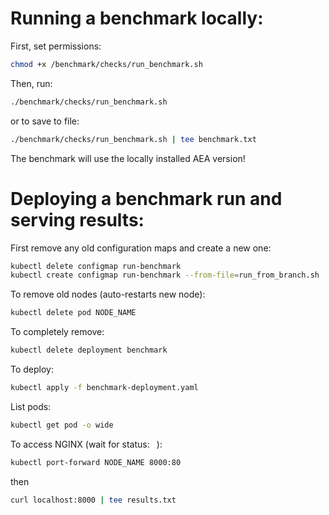 
# Running a benchmark locally:

First, set permissions:
``` bash
chmod +x /benchmark/checks/run_benchmark.sh
```

Then, run:
``` bash
./benchmark/checks/run_benchmark.sh
```
or to save to file:

``` bash
./benchmark/checks/run_benchmark.sh | tee benchmark.txt
```

The benchmark will use the locally installed AEA version!


# Deploying a benchmark run and serving results:

First remove any old configuration maps and create a new one:
``` bash
kubectl delete configmap run-benchmark
kubectl create configmap run-benchmark --from-file=run_from_branch.sh
```

To remove old nodes (auto-restarts new node):

``` bash
kubectl delete pod NODE_NAME
```

To completely remove:

``` bash
kubectl delete deployment benchmark
```

To deploy:

``` bash
kubectl apply -f benchmark-deployment.yaml
```

List pods:

``` bash
kubectl get pod -o wide
```

To access NGINX (wait for status: ` `):
``` bash
kubectl port-forward NODE_NAME 8000:80
```
then
``` bash
curl localhost:8000 | tee results.txt
```